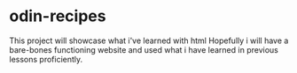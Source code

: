 # odin-recipes

This project will showcase what i've learned with html
Hopefully i will have a bare-bones functioning website and used what i have learned in previous lessons proficiently.